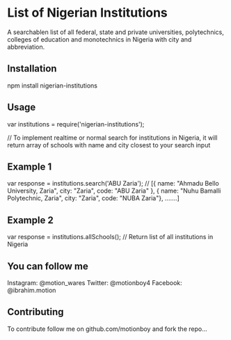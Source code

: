 List of Nigerian Institutions 
=============================

A searchablen list of all federal, state and private universities, polytechnics, colleges of education and monotechnics in Nigeria with city and abbreviation.


## Installation

npm install nigerian-institutions

## Usage

var institutions = require('nigerian-institutions');

// To implement realtime or normal search for institutions in Nigeria, it will return array of schools with name and city closest to your search input

## Example 1

var response = institutions.search('ABU Zaria');   // [{ name: "Ahmadu Bello University, Zaria", city: "Zaria", code: "ABU Zaria" }, { name: "Nuhu Bamalli Polytechnic, Zaria", city: "Zaria", code: "NUBA Zaria"}, .......]


## Example 2

var response = institutions.allSchools();   // Return list of all institutions in Nigeria

## You can follow me
Instagram: @motion_wares
Twitter: @motionboy4
Facebook: @ibrahim.motion

## Contributing

To contribute follow me on github.com/motionboy and fork the repo...

